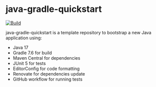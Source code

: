 # java-gradle-quickstart

[![Build](https://github.com/grumpyf0x48/java-gradle-quickstart/actions/workflows/gradle.yml/badge.svg)](https://github.com/grumpyf0x48/java-gradle-quickstart/actions/workflows/gradle.yml)

java-gradle-quickstart is a template repository to bootstrap a new Java application using:

- Java 17
- Gradle 7.6 for build
- Maven Central for dependencies
- JUnit 5 for tests
- EditorConfig for code formatting
- Renovate for dependencies update
- GitHub workflow for running tests
